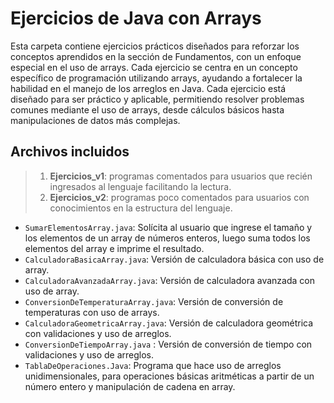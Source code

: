 # Ejercicios de Java con Arrays

Esta carpeta contiene ejercicios prácticos diseñados para reforzar los conceptos aprendidos en la sección de Fundamentos, con un enfoque especial en
el uso de arrays. Cada ejercicio se centra en un concepto específico de programación utilizando arrays, ayudando a fortalecer la habilidad en el 
manejo de los arreglos en Java. Cada ejercicio está diseñado para ser práctico y aplicable, permitiendo resolver problemas comunes mediante el uso 
de arrays, desde cálculos básicos hasta manipulaciones de datos más complejas.

## Archivos incluidos

> 1. **Ejercicios_v1**: programas comentados para usuarios que recién ingresados al lenguaje facilitando la lectura.
> 2. **Ejercicios_v2**: programas poco comentados para usuarios con conocimientos en la estructura del lenguaje.

- `SumarElementosArray.java`: Solícita al usuario que ingrese el tamaño y los elementos de un array de números enteros, luego suma todos los elementos
  del array e imprime el resultado.
- `CalculadoraBasicaArray.java`: Versión de calculadora básica con uso de array.
- `CalculadoraAvanzadaArray.java`: Versión de calculadora avanzada con uso de array.
- `ConversionDeTemperaturaArray.java`: Versión de conversión de temperaturas con uso de arrays.
- `CalculadoraGeometricaArray.java`: Versión de calculadora geométrica con validaciones y uso de arreglos.
- `ConversionDeTiempoArray.java` : Versión de conversión de tiempo con validaciones y uso de arreglos.
- `TablaDeOperaciones.Java`: Programa que hace uso de arreglos unidimensionales, para operaciones básicas aritméticas a partir de un número entero y
  manipulación de cadena en array.
